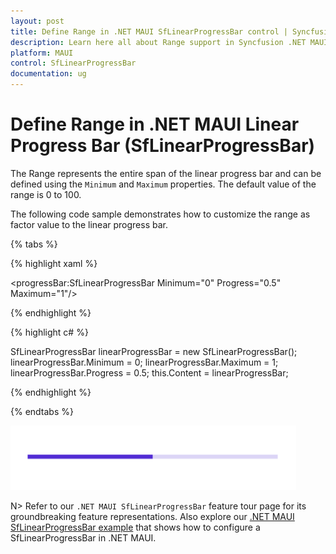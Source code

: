 ```yaml
---
layout: post
title: Define Range in .NET MAUI SfLinearProgressBar control | Syncfusion
description: Learn here all about Range support in Syncfusion .NET MAUI SfLinearProgressBar control, its elements and more.
platform: MAUI
control: SfLinearProgressBar
documentation: ug
---
```


# Define Range in .NET MAUI Linear Progress Bar (SfLinearProgressBar)

The Range represents the entire span of the linear progress bar and can be defined using the `Minimum` and `Maximum` properties. The default value of the range is 0 to 100.

The following code sample demonstrates how to customize the range as factor value to the linear progress bar.

{% tabs %}  

{% highlight xaml %}

<progressBar:SfLinearProgressBar Minimum="0" 
                                 Progress="0.5" 
                                 Maximum="1"/>


{% endhighlight %}

{% highlight c# %}

SfLinearProgressBar linearProgressBar = new SfLinearProgressBar();
linearProgressBar.Minimum = 0;
linearProgressBar.Maximum = 1;
linearProgressBar.Progress = 0.5;
this.Content = linearProgressBar;

{% endhighlight %}

{% endtabs %} 

![.NET MAUI ProgressBar with range customization](images/define-range/range.png)

N> Refer to our `.NET MAUI SfLinearProgressBar` feature tour page for its groundbreaking feature representations. Also explore our [.NET MAUI SfLinearProgressBar example](https://github.com/syncfusion/maui-demos/) that shows how to configure a SfLinearProgressBar in .NET MAUI.